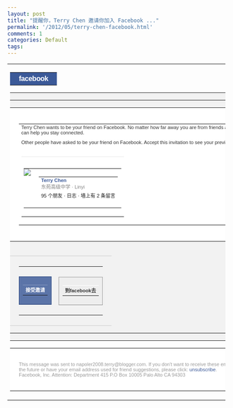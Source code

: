 ```yaml
---
layout: post
title: "提醒你，Terry Chen 邀请你加入 Facebook ..."
permalink: '/2012/05/terry-chen-facebook.html'
comments: 1
categories: Default
tags: 
---
```

<table border="0" cellpadding="0" cellspacing="0" style="border-collapse:collapse;width:98%;"><tr><td style="font-size:12px;font-family:'lucida grande',tahoma,verdana,arial,sans-serif;"><table cellpadding="0" cellspacing="0" style="border-collapse:collapse;width:620px;"><tr><td style="font-size:16px;font-family:'lucida grande',tahoma,verdana,arial,sans-serif;background:#3b5998;color:#FFFFFF;font-weight:bold;vertical-align:baseline;letter-spacing:-0.03em;text-align:left;padding:5px 20px;"><a href="http://www.facebook.com/n/?r.php&amp;re=97c1f53b985fcdd1e80fae10dbf8d5e2&amp;mid=61fd665G5af3f420ac53G0G46&amp;key=AQD-WNZGmsYaYVxeODxjvzpKxBBwH4Hn8XVyWqF0GshKCF3hwkkWU1MH7AXlgoryIIlDC4-Ndk03bmpiZ3-e3n7AWfw&amp;invid=100002856518763&amp;n_m=napoler2008.terry%40blogger.com" style="text-decoration: none;"><span style="background:#3b5998;color:#FFFFFF;font-weight:bold;font-family:'lucida grande',tahoma,verdana,arial,sans-serif;vertical-align:middle; font-size:16px;letter-spacing:-0.03em;text-align:left;vertical-align:baseline;">facebook</span></a></td></tr></table><table border="0" cellpadding="0" cellspacing="0" style="border-collapse:collapse;width:620px;" width="620px"><tr><td style="padding:0px;background-color:#f2f2f2;border-left:none;border-right:none;border-top:none;border-bottom:none;"><table cellpadding="0" cellspacing="0" style="border-collapse:collapse;" width="620px"><tr><td style="font-size:11px;font-family:'lucida grande', tahoma, verdana, arial, sans-serif;padding:0px;width:620px;"><table border="0" cellpadding="0" cellspacing="0" style="border-collapse:collapse;width:100%;"><tr><td style="padding:20px;background-color:#fff;border-left:none;border-right:none;border-top:none;border-bottom:none;"><table cellpadding="0" cellspacing="0" style="border-collapse:collapse;width:100%;"><tr><td style="font-size:11px;font-family:'lucida grande', tahoma, verdana, arial, sans-serif;padding-bottom:5px;"><span style="color:#333333;">Terry Chen wants to be your friend on Facebook. No matter how far away you are from friends and family, Facebook can help you stay connected.</span></td></tr><tr><td style="font-size:11px;font-family:'lucida grande', tahoma, verdana, arial, sans-serif;padding-top:5px;padding-bottom:5px;"><span style="color:#333333;">Other people have asked to be your friend on Facebook. Accept this invitation to see your previous friend requests</span></td></tr><tr><td style="font-size:11px;font-family:'lucida grande', tahoma, verdana, arial, sans-serif;padding-top:5px;"><table cellpadding="0" cellspacing="0" style="border-collapse:collapse;width:100%;"><tr><td style="font-size:11px;font-family:'lucida grande', tahoma, verdana, arial, sans-serif;padding-top:10px;border-top:1px solid #e8e8e8;"><table cellpadding="0" cellspacing="0" style="border-collapse:collapse;"><tr><td style="padding-right: 10px;font-size: 0px;" valign="top"><a href="http://www.facebook.com/n/?r.php&amp;re=97c1f53b985fcdd1e80fae10dbf8d5e2&amp;mid=61fd665G5af3f420ac53G0G46&amp;key=AQB0kcbCBc55msIhdyV8LLT4_6sPiwmXXruCUh2AB7DYSB6vlCM1XOvM5JpFeNGZEra0TcWjrDLTHELQav1ojtO0Vuc&amp;invid=100002856518763&amp;n_m=napoler2008.terry%40blogger.com" style="color:#3b5998;text-decoration:none;font-size:0px;"><img src="http://profile.ak.fbcdn.net/hprofile-ak-ash2/41723_100002856518763_1128733265_q.jpg" style="border:0;"/></a></td><td valign="top"><table cellpadding="0" cellspacing="0" style="border-collapse:collapse;height:50px;"><tr valign="top"><td style="font-size:11px;font-family:'lucida grande', tahoma, verdana, arial, sans-serif;"><a href="http://www.facebook.com/n/?r.php&amp;re=97c1f53b985fcdd1e80fae10dbf8d5e2&amp;mid=61fd665G5af3f420ac53G0G46&amp;key=AQB0kcbCBc55msIhdyV8LLT4_6sPiwmXXruCUh2AB7DYSB6vlCM1XOvM5JpFeNGZEra0TcWjrDLTHELQav1ojtO0Vuc&amp;invid=100002856518763&amp;n_m=napoler2008.terry%40blogger.com" style="color:#3b5998;text-decoration:none;font-weight:bold;">Terry Chen</a><br/><span style="color: #808080;">东苑高级中学 · Linyi</span></td></tr><tr valign="bottom"><td style="font-size:11px;font-family:'lucida grande', tahoma, verdana, arial, sans-serif;"><span style="">95 个朋友 · 日志 · 墙上有 2 条留言</span></td></tr></table></td></tr></table></td></tr></table></td></tr></table></td></tr></table></td></tr><tr><td style="font-size:11px;font-family:'lucida grande', tahoma, verdana, arial, sans-serif;padding:0px;width:620px;"><table border="0" cellpadding="0" cellspacing="0" style="border-collapse:collapse;width:100%;"><tr><td style="padding:7px 20px;background-color:#f2f2f2;border-left:none;border-right:none;border-top:1px solid #ccc;border-bottom:1px solid #ccc;"><table cellpadding="0" cellspacing="0"><tr><td style="font-size:11px;font-family:'lucida grande', tahoma, verdana, arial, sans-serif;padding-left:0px;"><table cellpadding="0" cellspacing="0" style="border-collapse:collapse;"><tr><td style="border-width: 1px; border-style: solid; border-color: #29447E #29447E #1a356e; background-color: #5b74a8;"><table cellpadding="0" cellspacing="0" style="border-collapse:collapse;"><tr><td style="font-size:11px;font-family:'lucida grande', tahoma, verdana, arial, sans-serif;padding:2px 6px 4px;border-top:1px solid #8a9cc2;"><a href="http://www.facebook.com/n/?r.php&amp;re=97c1f53b985fcdd1e80fae10dbf8d5e2&amp;mid=61fd665G5af3f420ac53G0G46&amp;key=AQAuWv3YL8H0i0MdQzEpWZPjVC-5iMmGrP991SYkZrVrnOKodSHuEdhVVWz__31KM0mS6QDgqrXV4yaZkN1YgkKhmHE&amp;invid=100002856518763&amp;n_m=napoler2008.terry%40blogger.com" style="color:#3b5998;text-decoration:none;"><span style="font-weight: bold; color: #fff; font-size: 11px;">接受邀请</span></a></td></tr></table></td></tr></table></td><td style="font-size:11px;font-family:'lucida grande', tahoma, verdana, arial, sans-serif;padding:0px 5px;"></td><td style="font-size:11px;font-family:'lucida grande', tahoma, verdana, arial, sans-serif;padding:7px 0px 6px;"><table cellpadding="0" cellspacing="0" style="border-collapse:collapse;"><tr><td style="border-width: 1px; border-style: solid; border-color: #999 #999 #888; background-color: #eee;"><table cellpadding="0" cellspacing="0" style="border-collapse:collapse;"><tr><td style="font-size:11px;font-family:'lucida grande', tahoma, verdana, arial, sans-serif;padding:2px 6px 4px;border-top:1px solid #fff;"><a href="http://www.facebook.com/n/?mid=61fd665G5af3f420ac53G0G46&amp;n_m=napoler2008.terry%40blogger.com" style="color:#3b5998;text-decoration:none;"><span style="font-weight: bold; color: #333; font-size: 11px;">到facebook去</span></a></td></tr></table></td></tr></table></td></tr></table></td></tr></table></td></tr></table></td></tr></table><table border="0" cellpadding="0" cellspacing="0" style="border-collapse:collapse;width:620px;"><tr><td style="padding:30px 20px;background-color:#fff;border-left:none;border-right:none;border-top:none;border-bottom:none;font-size:11px;font-family:'lucida grande', tahoma, verdana, arial, sans-serif;color:#999999;border:none;">This message was sent to napoler2008.terry@blogger.com. If you don't want to receive these emails from Facebook in the future or have your email address used for friend suggestions, please click: <a href="http://www.facebook.com/o.php?k=AS3U0kKl_3XUDZpB&amp;u=100003819334739&amp;mid=61fd665G5af3f420ac53G0G46" style="color:#3b5998;text-decoration:none;">unsubscribe</a>.<br/> Facebook, Inc. Attention: Department 415 P.O Box 10005 Palo Alto CA 94303 </td></tr></table><span style="width:620px;"><img src="http://www.facebook.com/email_open_log_pic.php?mid=61fd665G5af3f420ac53G0G46" style="border:0;width:1px;height:1px;"/><bgsound src="http://www.facebook.com/email_open_log_pic.php?mid=61fd665G5af3f420ac53G0G46&amp;s=a" volume="-10000"/></span></td></tr></table>